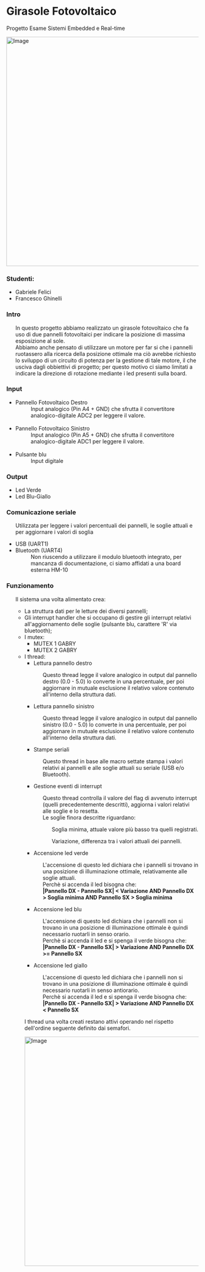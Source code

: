 <h1> Girasole Fotovoltaico </h1>
<p> Progetto Esame Sistemi Embedded e Real-time </p>
<p><img alt="Image" title="icon" src="G_IMG.png" width="600" height="600" align="center"/></p>

<h3> Studenti: </h3>
<ul>
  <li>Gabriele Felici</li>
  <li>Francesco Ghinelli</li>
</ul>

<h3>Intro</h3>
<ul>
  <p>In questo progetto abbiamo realizzato un girasole fotovoltaico che fa uso di due pannelli fotovoltaici per indicare la posizione di massima esposizione al sole.<br>
     Abbiamo anche pensato di utilizzare un motore per far si che i pannelli ruotassero alla ricerca della posizione ottimale ma ciò avrebbe richiesto lo sviluppo di un circuito        di potenza per la gestione di tale motore, il che usciva dagli obbiettivi di progetto; per questo motivo ci siamo limitati a indicare la direzione di rotazione mediante i led      presenti sulla board.
  </p>
</ul>

<h3>Input</h3>
  <ul>
    <li>Pannello Fotovoltaico Destro<br>
        <dd>Input analogico (Pin A4 + GND) che sfrutta il convertitore analogico-digitale ADC2 per leggere il valore.</dd><br>
    </li>
    <li>Pannello Fotovoltaico Sinistro<br>
        <dd>Input analogico (Pin A5 + GND) che sfrutta il convertitore analogico-digitale ADC1 per leggere il valore.</dd><br>
    </li>
    <li>Pulsante blu<br>
       <dd>Input digitale</dd>
  </ul>
<h3>Output</h3>
  <ul>
    <li>Led Verde</li>
    <li>Led Blu-Giallo</li>
  </ul>
<h3>Comunicazione seriale</h3>
  <ul>
    <p>Utilizzata per leggere i valori percentuali dei pannelli, le soglie attuali e per aggiornare i valori di soglia</p>
    <li>USB (UART1)</li>
    <li>Bluetooth (UART4)<br>
      <dd>Non riuscendo a utilizzare il modulo bluetooth integrato, per mancanza di documentazione, ci siamo affidati a una board esterna HM-10
    </li>
  </ul>
<h3>Funzionamento</h3>
  <ul>
    <p>Il sistema una volta alimentato crea:
      <ul>
        <li>La struttura dati per le letture dei diversi pannelli;</li>
        <li>Gli interrupt handler che si occupano di gestire gli interrupt relativi all'aggiornamento delle soglie (pulsante blu, carattere 'R' via bluetooth);
        <li>I mutex:
          <ul>
            <li>MUTEX 1 GABRY </li>
            <li>MUTEX 2 GABRY </li>
          </ul>
        <li>I thread:
          <ul>
            <li>Lettura pannello destro
              <ul>
                <p>Questo thread legge il valore analogico in output dal pannello destro (0.0 - 5.0) lo converte in una percentuale, per poi aggiornare in mutuale esclusione 
                   il relativo valore contenuto all'interno della struttura dati.
                </p>
              </ul>
            <li>Lettura pannello sinistro
              <ul>
                <p>Questo thread legge il valore analogico in output dal pannello sinistro (0.0 - 5.0) lo converte in una percentuale, per poi aggiornare in mutuale esclusione 
                   il relativo valore contenuto all'interno della struttura dati.
                </p>
              </ul>              
            <li>Stampe seriali
              <ul>
                <p>Questo thread in base alle macro settate stampa i valori relativi ai pannelli e alle soglie attuali su seriale (USB e/o Bluetooth).
                </p>
              </ul>
            <li>Gestione eventi di interrupt
              <ul>
                <p>Questo thread controlla il valore del flag di avvenuto interrupt (quelli precedentemente descritti), aggiorna i valori relativi alle soglie e lo resetta.<br>
                   Le soglie finora descritte riguardano:
                   <ul>
                     <p>Soglia minima, attuale valore più basso tra quelli registrati.</p>
                     <p>Variazione, differenza tra i valori attuali dei pannelli.</p>
                   </ul>
                </p>
              </ul>
            <li>Accensione led verde
              <ul>
                <p>L'accensione di questo led dichiara che i pannelli si trovano in una posizione di illuminazione ottimale, relativamente alle soglie attuali.<br>
                   Perchè si accenda il led bisogna che:<br>
                   <b>|Pannello DX - Pannello SX| < Variazione AND Pannello DX > Soglia minima AND Pannello SX > Soglia minima</b>
                 </p>
              </ul>
            <li>Accensione led blu
              <ul>
                <p>L'accensione di questo led dichiara che i pannelli non si trovano in una posizione di illuminazione ottimale è quindi necessario ruotarli in senso orario.
                   <br>
                   Perchè si accenda il led e si spenga il verde bisogna che:<br>
                   <b>|Pannello DX - Pannello SX| > Variazione AND Pannello DX >= Pannello SX</b>
                 </p>
              </ul>
            <li>Accensione led giallo
              <ul>
                <p>L'accensione di questo led dichiara che i pannelli non si trovano in una posizione di illuminazione ottimale è quindi necessario ruotarli in senso antiorario.
                   <br>
                   Perchè si accenda il led e si spenga il verde bisogna che:<br>
                   <b>|Pannello DX - Pannello SX| > Variazione AND Pannello DX < Pannello SX</b>
                 </p>
              </ul>
           </ul>
        <p>I thread una volta creati restano attivi operando nel rispetto dell'ordine seguente definito dai semafori.</p>
        <p><img alt="Image" title="icon" src="GABRY INSERISCI QUI L'IMMAGINE DELLA PARALLEL REGION.png" width="600" height="600" align="center"/></p>
    </p>
  </ul>
   

